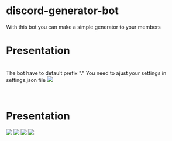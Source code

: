 # discord-generator-bot
With this bot you can make a simple generator to your members
<h1>Presentation</h1></br>
The bot have to default prefix "."
You need to ajust your settings in settings.json file
<img src="https://i.ibb.co/7nnCGWx/image.png"></br></br></br>
<h1>Presentation</h1>
<img src="https://i.ibb.co/rc7pVfj/image.png">
<img src="https://i.ibb.co/LvgD9pY/image.png">
<img src="https://i.ibb.co/0GSY9ZK/image.png">
<img src="https://i.ibb.co/d5KbDn3/image.png">
